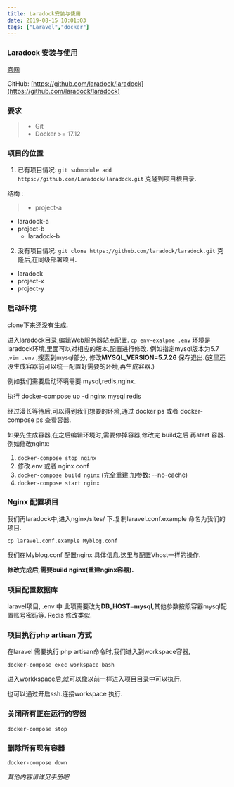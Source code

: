 ```yaml
---
title: Laradock安装与使用
date: 2019-08-15 10:01:03
tags: ["Laravel","docker"]
---
```


### Laradock 安装与使用

[官网](https://laradock.io) 

GitHub: [https://github.com/laradock/laradock](https://github.com/laradock/laradock) 

### 要求

> * Git
> * Docker >= 17.12

### 项目的位置
1. 已有项目情况: `git submodule add https://github.com/Laradock/laradock.git` 克隆到项目根目录.

结构 :
> + project-a
  + laradock-a
+ project-b
  + laradock-b

2. 没有项目情况: `git clone https://github.com/laradock/laradock.git` 克隆后,在同级部署项目.

> 
* laradock
* project-x
* project-y

### 启动环境
clone下来还没有生成.

进入laradock目录,编辑Web服务器站点配置. `cp env-exalpme .env`
环境是laradock环境,里面可以对相应的版本,配置进行修改.
例如指定mysql版本为5.7 ,`vim .env` ,搜索到mysql部分, 修改**MYSQL_VERSION=5.7.26** 保存退出.(这里还没生成容器前可以统一配置好需要的环境,再生成容器.) 

例如我们需要启动环境需要 mysql,redis,nginx.

执行 docker-compose up -d nginx mysql redis 

经过漫长等待后,可以得到我们想要的环境,通过 docker ps 或者 docker-compose ps 查看容器. 

如果先生成容器,在之后编辑环境时,需要停掉容器,修改完 build之后 再start 容器.
例如修改nginx:
1. `docker-compose stop nginx`
2. 修改.env 或者 nginx conf
3. `docker-compose build nginx` (完全重建,加参数: --no-cache)
4. `docker-compose start nginx` 

### Nginx 配置项目

我们再laradock中,进入nginx/sites/ 下.复制laravel.conf.example 命名为我们的项目.

`cp laravel.conf.example Myblog.conf`

我们在Myblog.conf 配置nginx 具体信息.这里与配置Vhost一样的操作.

**修改完成后,需要build nginx(重建nginx容器).**

### 项目配置数据库
laravel项目, .env 中 此项需要改为**DB_HOST=mysql**,其他参数按照容器mysql配置账号密码等.
Redis 修改类似.

### 项目执行php artisan 方式

在laravel 需要执行 php artisan命令时,我们进入到workspace容器,

`docker-compose exec workspace bash`

进入workkspace后,就可以像以前一样进入项目目录中可以执行.

也可以通过开启ssh.连接workspace 执行.

### 关闭所有正在运行的容器
`docker-compose stop`

### 删除所有现有容器
`docker-compose down`

 *其他内容请详见手册吧*

